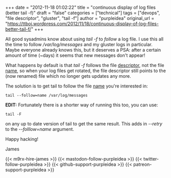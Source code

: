 +++
date = "2012-11-18 01:02:22"
title = "continuous display of log files (better tail -f)"
draft = "false"
categories = ["technical"]
tags = ["devops", "file descriptor", "gluster", "tail -f"]
author = "purpleidea"
original_url = "https://ttboj.wordpress.com/2012/11/18/continuous-display-of-log-files-better-tail-f/"
+++

All good sysadmins know about using <em>tail -f</em> to <em>follow</em> a log file. I use this all the time to follow <em>/var/log/messages</em> and my gluster logs in particular. Maybe everyone already knows this, but it deserves a PSA: after a certain amount of time (~days) it seems that new messages don't appear!

What happens by default is that <em>tail -f</em> follows the file <span style="text-decoration:underline;">descriptor</span>, not the file <span style="text-decoration:underline;">name</span>, so when your log files get rotated, the file descriptor still points to the (now renamed) file which no longer gets updates any more.

The solution is to get tail to follow the file <span style="text-decoration:underline;">name</span> you're interested in:
```
tail --follow=name /var/log/messages
```
<strong>EDIT:</strong> Fortunately there is a shorter way of running this too, you can use:
```
tail -F
```
on any up to date version of tail to get the same result. This adds in <em>--retry</em> to the <em>--folllow=name</em> argument.

Happy hacking!

James

{{< m9rx-hire-james >}}
{{< mastodon-follow-purpleidea >}}
{{< twitter-follow-purpleidea >}}
{{< github-support-purpleidea >}}
{{< patreon-support-purpleidea >}}
